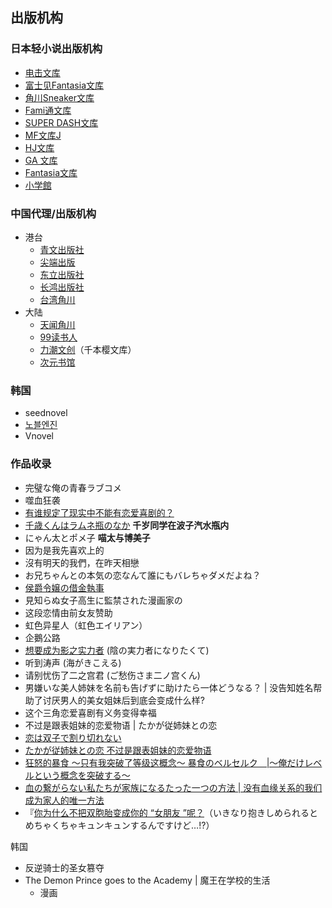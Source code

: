 
## 出版机构


### 日本轻小说出版机构

- [电击文库](https://dengekibunko.jp/)
- [富士见Fantasia文库](https://zh.moegirl.org.cn/%E5%AF%8C%E5%A3%AB%E8%A7%81Fantasia%E6%96%87%E5%BA%93 "富士见Fantasia文库")
- [角川Sneaker文库](https://sneakerbunko.jp/)
- [Fami通文库](https://zh.moegirl.org.cn/Fami%E9%80%9A%E6%96%87%E5%BA%93 "Fami通文库")
- [SUPER DASH文库](https://zh.moegirl.org.cn/SUPER_DASH%E6%96%87%E5%BA%93 "SUPER DASH文库")
- [MF文库J](https://zh.moegirl.org.cn/MF%E6%96%87%E5%BA%93J "MF文库J")
- [HJ文库](https://zh.moegirl.org.cn/HJ%E6%96%87%E5%BA%93 "HJ文库")
- [GA 文库](https://ga.sbcr.jp/)
- [Fantasia文库](https://fantasiabunko.jp/)
- [小学館](https://www.shogakukan.co.jp/)

### 中国代理/出版机构

- 港台
    - [青文出版社](https://zh.moegirl.org.cn/%E9%9D%92%E6%96%87%E5%87%BA%E7%89%88%E7%A4%BE "青文出版社")
    - [尖端出版](https://zh.moegirl.org.cn/index.php?title=%E5%B0%96%E7%AB%AF%E5%87%BA%E7%89%88&action=edit&redlink=1 "尖端出版（页面不存在）")
    - [东立出版社](https://zh.moegirl.org.cn/%E4%B8%9C%E7%AB%8B%E5%87%BA%E7%89%88%E7%A4%BE "东立出版社")
    - [长鸿出版社](https://zh.moegirl.org.cn/%E9%95%BF%E9%B8%BF%E5%87%BA%E7%89%88%E7%A4%BE "长鸿出版社")
    - [台湾角川](https://www.kadokawa.com.tw/)
- 大陆
    - [天闻角川](https://zh.moegirl.org.cn/%E5%A4%A9%E9%97%BB%E8%A7%92%E5%B7%9D "天闻角川")
    - [99读书人](https://zh.moegirl.org.cn/99%E8%AF%BB%E4%B9%A6%E4%BA%BA "99读书人")
    - [力潮文创](https://zh.moegirl.org.cn/index.php?title=%E5%8A%9B%E6%BD%AE%E6%96%87%E5%88%9B&action=edit&redlink=1 "力潮文创（页面不存在）")（千本樱文库）
    - [次元书馆]()
### 韩国

- seednovel
- [노블엔진](https://novelengine.com/novelengine_new/)
- Vnovel
### 作品收录

- 完璧な俺の青春ラブコメ
- 噬血狂袭
- [有谁规定了现实中不能有恋爱喜剧的？](https://zh.moegirl.org.cn/%E6%9C%89%E8%B0%81%E8%A7%84%E5%AE%9A%E4%BA%86%E7%8E%B0%E5%AE%9E%E4%B8%AD%E4%B8%8D%E8%83%BD%E6%9C%89%E6%81%8B%E7%88%B1%E5%96%9C%E5%89%A7%E7%9A%84)
- [千歳くんはラムネ瓶のなか](https://zh.moegirl.org.cn/%E5%8D%83%E5%B2%81%E5%90%8C%E5%AD%A6%E5%9C%A8%E6%B3%A2%E5%AD%90%E6%B1%BD%E6%B0%B4%E7%93%B6%E5%86%85#%E7%99%BB%E5%9C%BA%E4%BA%BA%E7%89%A9) **千岁同学在波子汽水瓶内**
- にゃん太とポメ子 **喵太与博美子**
- 因为是我先喜欢上的
- 沒有明天的我們，在昨天相戀
- お兄ちゃんとの本気の恋なんて誰にもバレちゃダメだよね？
- [侯爵令嬢の借金執事](https://sneakerbunko.jp/series/kousyakureijo/)
- 見知らぬ女子高生に監禁された漫画家の
- 这段恋情由前女友赞助
- 虹色异星人（虹色エイリアン）
- 企鵝公路
- [想要成为影之实力者](https://zh.moegirl.org.cn/%E6%83%B3%E8%A6%81%E6%88%90%E4%B8%BA%E5%BD%B1%E4%B9%8B%E5%AE%9E%E5%8A%9B%E8%80%85#) (陰の実力者になりたくて)
- 听到涛声 (海がきこえる)
- 请别忧伤了二之宫君 (ご愁伤さま二ノ宫くん)
- 男嫌いな美人姉妹を名前も告げずに助けたら一体どうなる？ |  没告知姓名帮助了讨厌男人的美女姐妹后到底会变成什么样?
- 这个三角恋爱喜剧有义务变得幸福
- 不过是跟表姐妹的恋爱物语 | たかが従姉妹との恋
- [恋は双子で割り切れない](https://dengekibunko.jp/special/futakire/)
- [たかが従姉妹との恋 不过是跟表姐妹的恋爱物语](https://www.shogakukan.co.jp/books/09453103)
- [狂怒的暴食 ～只有我突破了等级这概念～ 暴食のベルセルク　|～俺だけレベルという概念を突破する～](https://www.mangaupdates.com/series/6djuhw7/boushoku-no-berserk-ore-dake-level-to-iu-gainen-o-toppa-suru-novel)
- [血の繋がらない私たちが家族になるたった一つの方法 | 没有血缘关系的我们成为家人的唯一方法](https://sneakerbunko.jp/news/event/entry-10885.html)
- 『[你为什么不把双胞胎变成你的 “女朋友 ”呢？](< [https://fantasiabunko.jp/special/202311futago/](https://fantasiabunko.jp/special/202311futago/) >)（いきなり抱きしめられるとめちゃくちゃキュンキュンするんですけど…!?）

  
  


韩国

- 反逆骑士的圣女篡夺
- The Demon Prince goes to the Academy | 魔王在学校的生活
	- 漫画